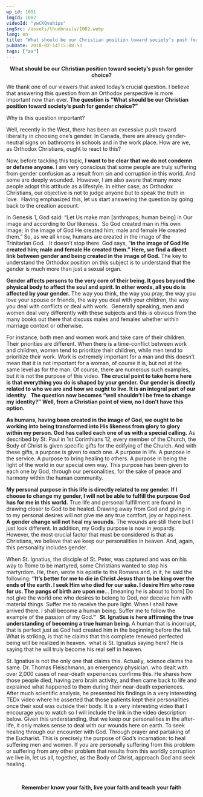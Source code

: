 ```yaml
---
wp_id: 1091
imgId: 1082
videoId: "ywCKQvuhips"
imgSrc: /assets/thumbnails/1082.webp
lang: en
title: "What should be our Christian position toward society’s push for gender choice?"
pubDate: 2018-02-14T15:08:53
tags: ["aa"]
---
```


<!-- page: 6 -->

<p style="text-align: center;"><strong>What should be our Christian position toward society’s push for gender choice?</strong></p>
<p>We thank one of our viewers that asked today’s crucial question. I believe that answering this question from an Orthodox perspective is more important now than ever. <strong>The question is “What should be our Christian position toward society’s push for gender choice?”</strong></p>
<p>Why is this question important?</p>
<p>Well, recently in the West, there has been an excessive push toward liberality in choosing one’s gender. In Canada, there are already gender-neutral signs on bathrooms in schools and in the work place. How are we, as Orthodox Christians, ought to react to this?</p>
<p>Now, before tackling this topic, <strong>I want to be clear that we do not condemn or defame anyone</strong>. I am very conscious that some people are truly suffering from gender confusion as a result from sin and corruption in this world. And some are deeply wounded.  However, I am also aware that many more people adopt this attitude as a lifestyle. In either case, as Orthodox Christians, our objective is not to judge anyone but to speak the truth in love.  Having emphasized this, let us start answering the question by going back to the creation account.</p>
<p>In Genesis 1, God said: “Let Us make man [anthropos; human being] in Our image and according to Our likeness.  So God created man in His own image; in the image of God He created him; male and female He created them.” So, as we all know, humans are created in the image of the Trinitarian God.   It doesn’t stop there. God says, “<strong>in the image of God He created him; male and female He created them.”</strong> <strong>Here, we find a direct link between gender and being created in the image of God.</strong> The key to understand the Orthodox position on this subject is to understand that the gender is much more than just a sexual organ.</p>
<p><strong>Gender affects persons to the very core of their being. It goes beyond the physical body to affect the soul and spirit. In other words, all you do is affected by your gender.</strong> The way you think, the way you pray, the way you love your spouse or friends, the way you deal with your children, the way you deal with conflicts or deal with work.  Generally speaking, men and women deal very differently with these subjects and this is obvious from the many books out there that discuss males and females whether within marriage context or otherwise.</p>
<p>For instance, both men and women work and take care of their children. Their priorities are different. When there is a time-conflict between work and children, women tend to prioritize their children, while men tend to prioritize their work. Work is extremely important for a man and this doesn’t mean that it is not important for a woman, of course it is, but not at the same level as for the man. Of course, there are numerous such examples, but it is not the purpose of this video. <strong>The crucial point to take home here is that everything you do is shaped by your gender.</strong> <strong>Our gender is directly related to who we are and how we ought to live. It is an integral part of our identity</strong>.  <strong>The question now becomes “well shouldn’t I be free to change my identity?” Well, from a Christian point of view, no I don’t have this option.</strong></p>
<p><strong>As humans, having been created in the image of God, we ought to be working into being transformed into His likeness from glory to glory within my person. God has called each one of us with a special calling.</strong> As described by St. Paul in 1st Corinthians 12, every member of the Church, the Body of Christ is given specific gifts for the edifying of the Church. And with these gifts, a purpose is given to each one. A purpose in life. A purpose in the service. A purpose to bring healing to others. A purpose in being the light of the world in our special own way. This purpose has been given to each one by God, through our personalities, for the sake of peace and harmony within the human community.</p>
<p><strong>My personal purpose in this life is directly related to my gender. If I choose to change my gender, I will not be able to fulfill the purpose God has for me in this world.</strong> True life and personal fulfillment are found in drawing closer to God to be healed. Drawing away from God and giving in to my personal desires will not give me any true comfort, joy or happiness. <strong>A gender change will not heal my wounds</strong>. The wounds are still there but I just look different. In addition, my Godly purpose is now in jeopardy. However, the most crucial factor that must be considered is that as Christians, we believe that we keep our personalities in heaven. And, again, this personality includes gender.</p>
<p>When St. Ignatius, the disciple of St. Peter, was captured and was on his way to Rome to be martyred, some Christians wanted to stop his martyrdom. He, then, wrote his epistle to the Romans and, in it, he said the following: <strong>“It’s better for me to die in Christ Jesus than to be king over the ends of the earth. I seek Him who died for our sake. I desire Him who rose for us. The pangs of birth are upon me</strong>… [meaning he is about to born] Do not give the world one who desires to belong to God, nor deceive him with material things. Suffer me to receive the pure light. When I shall have arrived there. I shall become a human being. Suffer me to follow the example of the passion of my God<strong>.”   St. Ignatius is here affirming the true understanding of becoming a true human being. </strong>A human that is incorrupt, that is perfect just as God had created him in the beginning before the fall.  What is striking, is that he claims that this complete renewed perfected being will be realized in heaven.  what is St. Ignatius saying here? He is saying that he will truly become his real self in heaven.</p>
<p>St. Ignatius is not the only one that claims this. Actually, science claims the same. Dr. Thomas Fleischmann, an emergency physician, who dealt with over 2,000 cases of near-death experiences confirms this. He shares how those people died, having zero brain activity, and then came back to life and explained what happened to them during their near-death experiences. After much scientific analysis, he presented his findings in a very interesting TEDx video where he asserted that those patients kept their personalities once their soul was outside their body. It is a very interesting video that I encourage you to watch so I will include the link in the video description below. Given this understanding, that we keep our personalities in the after-life, it only makes sense to deal with our wounds here on earth. To seek healing through our encounter with God. Through prayer and partaking of the Eucharist. This is precisely the purpose of God’s incarnation: to heal suffering men and women. If you are personally suffering from this problem or suffering from any other problem that results from this worldly corruption we live in, let us all, together, as the Body of Christ, approach God and seek healing.</p>
<p>&nbsp;</p>
<p style="text-align: center;"><strong>Remember know your faith, live your faith and teach your faith</strong></p>
<p>&nbsp;</p>
<p>&nbsp;</p>
